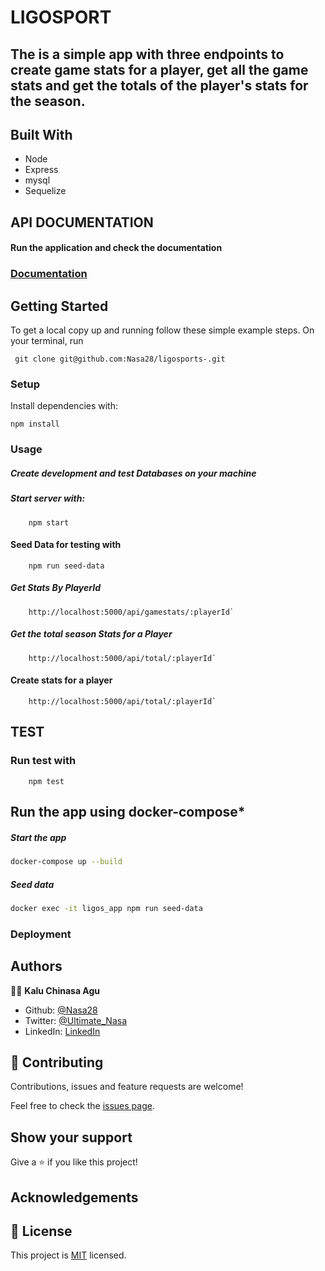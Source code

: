 # LIGOSPORT

## The is a simple app with three endpoints to create game stats for a player, get all the game stats and get the totals of the player's stats for the season.


## Built With

- Node
- Express
- mysql
- Sequelize



## API DOCUMENTATION
#### Run the application and check the documentation
### [Documentation](http://localhost:5000/api-docs)

## Getting Started

To get a local copy up and running follow these simple example steps.
On your terminal, run

```
 git clone git@github.com:Nasa28/ligosports-.git

```

### Setup

Install dependencies with:

```
npm install
```

### Usage


#####  Create development and test Databases on your machine


#####  Start server with:


```
    npm start
```


#### Seed Data for testing with

```
    npm run seed-data
```

##### Get Stats By PlayerId

```
    http://localhost:5000/api/gamestats/:playerId`
```


##### Get the total season Stats for a Player


```
    http://localhost:5000/api/total/:playerId`

```



#### Create stats for a player 

```
    http://localhost:5000/api/total/:playerId`

```

## TEST

### Run test with 

```
    npm test
```


## Run the app using docker-compose*



#####  Start the app

```bash
docker-compose up --build
```

#####  Seed data

```bash
docker exec -it ligos_app npm run seed-data      
```

 
### Deployment

## Authors

👨‍💻 **Kalu Chinasa Agu**

- Github: [@Nasa28](https://github.com/Nasa28)
- Twitter: [@Ultimate_Nasa](https://twitter.com/Ultimate_Nasa)
- LinkedIn: [LinkedIn](https://www.linkedin.com/in/kalu-chinasa-agu-a15080103/)

## 🤝 Contributing

Contributions, issues and feature requests are welcome!

Feel free to check the [issues page](https://github.com/Nasa28/ligosport/issues).

## Show your support

Give a ⭐️ if you like this project!

## Acknowledgements

## 📝 License

This project is [MIT](https://github.com/stevenvachon/broken-link-checker/blob/main/license) licensed.
